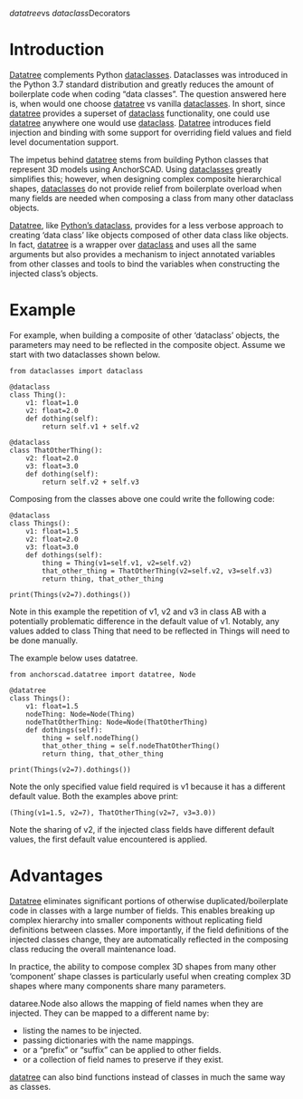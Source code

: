 *datatree*vs *dataclass*Decorators

# Introduction

[Datatree](https://bitbucket.org/owebeeone/anchorscad/src/master/src/anchorscad/datatree.py) complements Python [dataclasses](https://docs.python.org/3/library/dataclasses.html). Dataclasses was introduced in the Python 3.7 standard distribution and greatly reduces the amount of boilerplate code when coding “data classes”. The question answered here is, when would one choose [datatree](https://bitbucket.org/owebeeone/anchorscad/src/master/src/anchorscad/datatree.py) vs vanilla [dataclasses](https://docs.python.org/3/library/dataclasses.html). In short, since [datatree](https://bitbucket.org/owebeeone/anchorscad/src/master/src/anchorscad/datatree.py) provides a superset of [dataclass](https://docs.python.org/3/library/dataclasses.html) functionality, one could use [datatree](https://bitbucket.org/owebeeone/anchorscad/src/master/src/anchorscad/datatree.py) anywhere one would use [dataclass](https://docs.python.org/3/library/dataclasses.html). [Datatree](https://bitbucket.org/owebeeone/anchorscad/src/master/src/anchorscad/datatree.py) introduces field injection and binding with some support for overriding field values and field level documentation support.

The impetus behind [datatree](https://bitbucket.org/owebeeone/anchorscad/src/master/src/anchorscad/datatree.py) stems from building Python classes that represent 3D models using AnchorSCAD. Using [dataclasses](https://docs.python.org/3/library/dataclasses.html) greatly simplifies this; however, when designing complex composite hierarchical shapes, [dataclasses](https://docs.python.org/3/library/dataclasses.html) do not provide relief from boilerplate overload when many fields are needed when composing a class from many other dataclass objects.

[Datatree](https://bitbucket.org/owebeeone/anchorscad/src/master/src/anchorscad/datatree.py), like [Python’s dataclass](https://docs.python.org/3/library/dataclasses.html), provides for a less verbose approach to creating ‘data class’ like objects composed of other data class like objects. In fact, [datatree](https://bitbucket.org/owebeeone/anchorscad/src/master/src/anchorscad/datatree.py) is a wrapper over [dataclass](https://docs.python.org/3/library/dataclasses.html) and uses all the same arguments but also provides a mechanism to inject annotated variables from other classes and tools to bind the variables when constructing the injected class’s objects.

# Example

For example, when building a composite of other ‘dataclass’ objects, the parameters may need to be reflected in the composite object. Assume we start with two dataclasses shown below.

```
from dataclasses import dataclass

@dataclass
class Thing():
    v1: float=1.0
    v2: float=2.0
    def dothing(self):
        return self.v1 + self.v2
    
@dataclass
class ThatOtherThing():
    v2: float=2.0
    v3: float=3.0
    def dothing(self):
        return self.v2 + self.v3
```

Composing from the classes above one could write the following code:

```
@dataclass
class Things():
    v1: float=1.5
    v2: float=2.0
    v3: float=3.0 
    def dothings(self):
        thing = Thing(v1=self.v1, v2=self.v2)
        that_other_thing = ThatOtherThing(v2=self.v2, v3=self.v3)
        return thing, that_other_thing

print(Things(v2=7).dothings())
```

Note in this example the repetition of v1, v2 and v3 in class AB with a potentially problematic difference in the default value of v1. Notably, any values added to class Thing that need to be reflected in Things will need to be done manually.

The example below uses datatree.

```
from anchorscad.datatree import datatree, Node

@datatree
class Things():
    v1: float=1.5
    nodeThing: Node=Node(Thing)
    nodeThatOtherThing: Node=Node(ThatOtherThing)
    def dothings(self):
        thing = self.nodeThing()
        that_other_thing = self.nodeThatOtherThing()
        return thing, that_other_thing

print(Things(v2=7).dothings())
```

Note the only specified value field required is v1 because it has a different default value. Both the examples above print:

```(Thing(v1=1.5, v2=7), ThatOtherThing(v2=7, v3=3.0))```

Note the sharing of v2, if the injected class fields have different default values, the first default value encountered is applied.

# Advantages

[Datatree](https://bitbucket.org/owebeeone/anchorscad/src/master/src/anchorscad/datatree.py) eliminates significant portions of otherwise duplicated/boilerplate code in classes with a large number of fields. This enables breaking up complex hierarchy into smaller components without replicating field definitions between classes. More importantly, if the field definitions of the injected classes change, they are automatically reflected in the composing class reducing the overall maintenance load.

In practice, the ability to compose complex 3D shapes from many other ‘component’ shape classes is particularly useful when creating complex 3D shapes where many components share many parameters.

dataree.Node also allows the mapping of field names when they are injected. They can be mapped to a different name by:

* listing the names to be injected.
* passing dictionaries with the name mappings.
* or a “prefix” or “suffix” can be applied to other fields.
* or a collection of field names to preserve if they exist.

[datatree](https://bitbucket.org/owebeeone/anchorscad/src/master/src/anchorscad/datatree.py) can also bind functions instead of classes in much the same way as classes.
